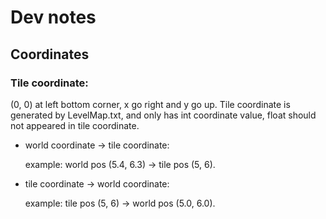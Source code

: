 # Dev notes

## Coordinates

### Tile coordinate:

(0, 0) at left bottom corner, x go right and y go up. Tile coordinate is generated by LevelMap.txt, and only has int coordinate value, float should not appeared in tile coordinate.

- world coordinate -> tile coordinate:

    example: world pos (5.4, 6.3) -> tile pos (5, 6).

- tile coordinate -> world coordinate:

    example: tile pos (5, 6) -> world pos (5.0, 6.0).
